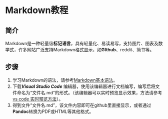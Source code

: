 # Markdown教程

## 简介

Markdown是一种轻量级**标记语言**，具有轻量化、易读易写，支持图片、图表及数学式，许多网站广泛支持Markdown格式显示，如**GIthub**、reddit、简书等。

## 步骤
1. 学习Markdown的语法，请参考[Markdown基本语法](https://www.jianshu.com/p/191d1e21f7ed)。
2. 下载***Visual Studio Code*** 编辑器，使用该编辑器进行文档编写，编写后将文件命名为“文件名.md”的形式。（该编辑器可以实时预览显示效果，方法请参考[vs code 实时预览方法](https://www.cnblogs.com/shawWey/p/8931697.html)）。
3. 得到文件“文件名.md”，该文件内容即可在github里直接显示，或者通过**Pandoc**转换为PDF或HTML等其他格式。
